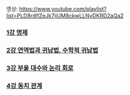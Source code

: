 영상: https://www.youtube.com/playlist?list=PLD8rdlfZeJk7ijUM8ckwLLNyDKRD2aQa2

### [1강 명제](/이산-수학/명제,추론,귀납,부울대수/명제.md)

### [2강 연역법과 귀납법, 수학적 귀납법](/이산-수학/명제,추론,귀납,부울대수/연역-귀납.md)

### [3강 부울 대수와 논리 회로](/이산-수학/부울-대수.md)

### [4강 동치 관계](/이산-수학/동치-관계.md)

